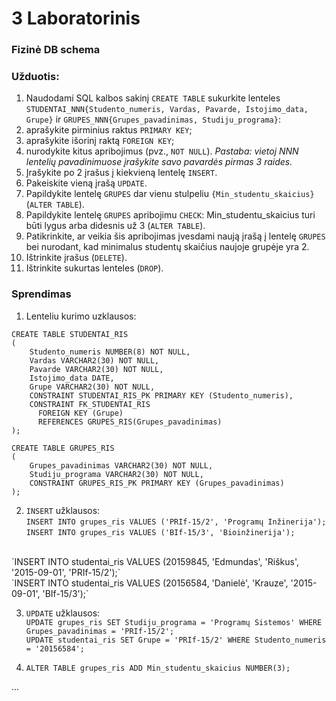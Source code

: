 # 3 Laboratorinis
### Fizinė DB schema
### Užduotis:
1.	Naudodami SQL kalbos sakinį `CREATE TABLE` sukurkite lenteles `STUDENTAI_NNN{Studento_numeris, Vardas, Pavarde, Istojimo_data, Grupe}` ir `GRUPES_NNN{Grupes_pavadinimas, Studiju_programa}`:
  1. aprašykite pirminius raktus `PRIMARY KEY`;
  2. aprašykite išorinį raktą `FOREIGN KEY`;
  3. nurodykite kitus apribojimus (pvz., `NOT NULL`).
*Pastaba: vietoj NNN lentelių pavadinimuose įrašykite savo pavardės pirmas 3 raides.*
2.	Įrašykite po 2 įrašus į kiekvieną lentelę `INSERT`.
3.	Pakeiskite vieną įrašą `UPDATE`.
4.	Papildykite lentelę `GRUPES` dar vienu stulpeliu `{Min_studentu_skaicius}` (`ALTER TABLE`).
5.	Papildykite lentelę `GRUPES` apribojimu `CHECK`: Min_studentu_skaicius turi būti lygus arba didesnis už 3 (`ALTER TABLE`).
6.	Patikrinkite, ar veikia šis apribojimas įvesdami naują įrašą į lentelę `GRUPES` bei nurodant, kad minimalus studentų skaičius naujoje grupėje yra 2.
7.	Ištrinkite įrašus (`DELETE`).
8.	Ištrinkite sukurtas lenteles (`DROP`).

### Sprendimas
1. Lenteliu kurimo uzklausos:
```
CREATE TABLE STUDENTAI_RIS
(
    Studento_numeris NUMBER(8) NOT NULL,
    Vardas VARCHAR2(30) NOT NULL,
    Pavarde VARCHAR2(30) NOT NULL,
    Istojimo_data DATE,
    Grupe VARCHAR2(30) NOT NULL,
    CONSTRAINT STUDENTAI_RIS_PK PRIMARY KEY (Studento_numeris),
    CONSTRAINT FK_STUDENTAI_RIS
      FOREIGN KEY (Grupe)
      REFERENCES GRUPES_RIS(Grupes_pavadinimas)
);
```
```
CREATE TABLE GRUPES_RIS
(
    Grupes_pavadinimas VARCHAR2(30) NOT NULL,
    Studiju_programa VARCHAR2(30) NOT NULL,
    CONSTRAINT GRUPES_RIS_PK PRIMARY KEY (Grupes_pavadinimas)
);
```
2. `INSERT` užklausos: <br>
`INSERT INTO grupes_ris VALUES ('PRIf-15/2', 'Programų Inžinerija');`<br>
`INSERT INTO grupes_ris VALUES ('BIf-15/3', 'Bioinžinerija');`<br>
<br>
`INSERT INTO studentai_ris VALUES (20159845, 'Edmundas', 'Riškus', '2015-09-01', 'PRIf-15/2');`<br>
`INSERT INTO studentai_ris VALUES (20156584, 'Danielė', 'Krauze', '2015-09-01', 'BIf-15/3');`<br>

3. `UPDATE` užklausos: <br>
`UPDATE grupes_ris SET Studiju_programa = 'Programų Sistemos' WHERE Grupes_pavadinimas = 'PRIf-15/2';`<br>
`UPDATE studentai_ris SET Grupe = 'PRIf-15/2' WHERE Studento_numeris = '20156584';`

4. `ALTER TABLE grupes_ris ADD Min_studentu_skaicius NUMBER(3);`

...
